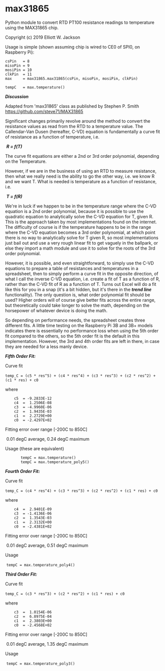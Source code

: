 # max31865
Python module to convert RTD PT100 resistance readings to temperature using the MAX31865 chip.

Copyright (c) 2019 Elliott W. Jackson

Usage is simple (shown assuming chip is wired to CE0 of SPI0, on Raspberry Pi):

    csPin   = 8
    misoPin = 9
    mosiPin = 10
    clkPin  = 11
    max     = max31865.max31865(csPin, misoPin, mosiPin, clkPin)
    
    tempC   = max.temperature()

***Discussion***

Adapted from 'max31865' class as published by Stephen P. Smith https://github.com/steve71/MAX31865

Significant changes primarily revolve around the method to convert the resistance values as read from the RTD to a temperature value.  The Callendar-Van Dusen (hereafter, C-VD) equation is fundamentally a curve fit of resistance as a function of temperature, i.e.

​		***R = f(T)***

The curve fit equations are either a 2nd or 3rd order polynomial, depending on the Temperature.

However, if we are in the business of using an RTD to measure resistance, then what we really need is the ability to go the other way, i.e. we know R and we want T.  What is needed is temperature as a function of resistance, i.e.

​		***T = f(R)***

We're in luck if we happen to be in the temperature range where the C-VD equation is a 2nd order polynomial, because it is possible to use the quadratic equation to analytically solve the C-VD equation for T, given R.  This is the approach taken by most implementations found on the internet.  The difficulty of course is if the temperature happens to be in the range where the C-VD equation becomes a 3rd order polynomial, at which point there is no way to analytically solve for T given R, so most implementations just bail out and use a very rough linear fit to get vaguely in the ballpark, or else they import a math module and use it to solve for the roots of the 3rd order polynomial.

However, it is possible, and even straightforward, to simply use the C-VD equations to prepare a table of resistances and temperatures in a spreadsheet, then to simply perform a curve fit in the opposite direction, of what I call the inverse C-VD equation, i.e. create a fit of T as a function of R, rather than the C-VD fit of R as a function of T.  Turns out Excel will do a fit like this for you in a snap (it's a bit hidden, but it's there in the ***trend line*** functionality). The only question is, what order polynomial fit should be used?  Higher orders will of course give better fits across the entire range, but theoretically could take longer to solve the math, depending on the horsepower of whatever device is doing the math.  

So depending on performance needs, the spreadsheet creates three different fits.  A little time testing on the Raspberry Pi 3B and 3B+ models indicates there is essentially no performance loss when using the 5th order fit compared to the others, so the 5th order fit is the default in this implementation.  However, the 3rd and 4th order fits are left in there, in case they are needed for a less manly device.



***Fifth Order Fit:***

Curve fit

​		`temp_C = (c5 * res^5) + (c4 * res^4) + (c3 * res^3) + (c2 * res^2) + (c1 * res) + c0`

where

        c5  = -9.2833E-12
        c4  =  1.2506E-08
        c3  = -4.9960E-06
        c2  =  1.9435E-03
        c1  =  2.2729E+00
        c0  = -2.4297E+02
Fitting error over range [-200C to 850C]

​		0.01 degC average, 0.24 degC maximum

Usage (these are equivalent)

```
       tempC = max.temperature()
       tempC = max.temperature_poly5()
```



***Fourth Order Fit:***

Curve fit

​		`temp_C = (c4 * res^4) + (c3 * res^3) + (c2 * res^2) + (c1 * res) + c0`

where

```
    c4  =  2.9401E-09
    c3  = -1.4136E-06
    c2  =  1.3543E-03
    c1  =  2.3132E+00
    c0  = -2.4381E+02
```

Fitting error over range [-200C to 850C]

​		0.01 degC average, 0.51 degC maximum

Usage

​		`tempC = max.temperature_poly4()`



***Third Order Fit:***

Curve fit

​		`temp_C = (c3 * res^3) + (c2 * res^2) + (c1 * res) + c0`

where

        c3  =  1.0154E-06
        c2  =  6.8975E-04
        c1  =  2.3803E+00
        c0  = -2.4568E+02
        
Fitting error over range [-200C to 850C]

​		0.01 degC average, 1.35 degC maximum

Usage

​		`tempC = max.temperature_poly3()`







